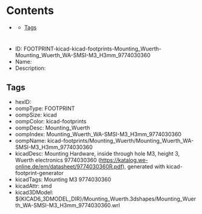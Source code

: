 



Contents
========

* [](#)
	* [Tags](#tags)

# 

- ID: FOOTPRINT-kicad-kicad-footprints-Mounting_Wuerth-Mounting_Wuerth_WA-SMSI-M3_H3mm_9774030360
- Name: 
- Description: 

## Tags

- hexID: 
- oompType: FOOTPRINT
- oompSize: kicad
- oompColor: kicad-footprints
- oompDesc: Mounting_Wuerth
- oompIndex: Mounting_Wuerth_WA-SMSI-M3_H3mm_9774030360
- oompName: kicad-footprints/Mounting_Wuerth/Mounting_Wuerth_WA-SMSI-M3_H3mm_9774030360
- kicadDesc: Mounting Hardware, inside through hole M3, height 3, Wuerth electronics 9774030360 (https://katalog.we-online.de/em/datasheet/9774030360R.pdf), generated with kicad-footprint-generator
- kicadTags: Mounting M3 9774030360
- kicadAttr: smd
- kicad3DModel: ${KICAD6_3DMODEL_DIR}/Mounting_Wuerth.3dshapes/Mounting_Wuerth_WA-SMSI-M3_H3mm_9774030360.wrl
